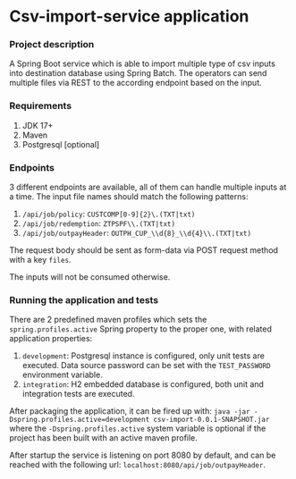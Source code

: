 # Csv-import-service application

### Project description
A Spring Boot service which is able to import multiple type of csv inputs into destination database using Spring Batch. The operators can send multiple files via REST to the according endpoint based on the input.

### Requirements
1. JDK 17+
2. Maven
3. Postgresql [optional]
### Endpoints
3 different endpoints are available, all of them can handle multiple inputs at a time.
The input file names should match the following patterns:
1. `/api/job/policy`: `CUSTCOMP[0-9]{2}\.(TXT|txt)`
2. `/api/job/redemption`: `ZTPSPF\\.(TXT|txt)`
3. `/api/job/outpayHeader`: `OUTPH_CUP_\\d{8}_\\d{4}\\.(TXT|txt)`

The request body should be sent as form-data via POST request method with a key `files`.

The inputs will not be consumed otherwise.

### Running the application and tests

There are 2 predefined maven profiles which sets the `spring.profiles.active` Spring property to the proper one, with related application properties:
1. `development`: Postgresql instance is configured, only unit tests are executed. Data source password can be set with the `TEST_PASSWORD` environment variable.
2. `integration`: H2 embedded database is configured, both unit and integration tests are executed.

After packaging the application, it can be fired up with:
`java -jar -Dspring.profiles.active=development csv-import-0.0.1-SNAPSHOT.jar`
where the `-Dspring.profiles.active` system variable is optional if the project has been built with an active maven profile.

After startup the service is listening on port 8080 by default, and can be reached with the following url: `localhost:8080/api/job/outpayHeader`.
